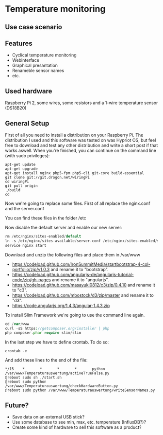 # Temperature monitoring

## Use case scenario

## Features
* Cyclical temperature monitoring
* Webinterface
* Graphical presantation
* Renameble sensor names
* etc.
## Used hardware
Raspberry Pi 2, some wires, some resistors and a 1-wire temperature sensor (DS18B20)
## General Setup
First of all you need to install a distribution on your Raspberry Pi. The distribution I used and this software was tested on was Hypriot OS, but feel free to download and test any other distribution and write a short post if that works aswell. When you're finished, you can continue on the command line (with sudo privileges):
````
apt-get update
apt-get upgrade
apt-get install nginx php5-fpm php5-cli git-core build-essential
git clone git://git.drogon.net/wiringPi
cd wiringPi
git pull origin
./build
cd
````
Now we're going to replace some files. First of all replace the nginx.conf and the server.conf

You can find these files in the folder /etc

Now disable the default server and enable our new server:
````php
rm /etc/nginx/sites-enabled/default
ln -s /etc/nginx/sites-available/server.conf /etc/nginx/sites-enabled/server
service nginx start
````
Download and unzip the following files and place them in /var/www
* https://codeload.github.com/IronSummitMedia/startbootstrap-4-col-portfolio/zip/v1.0.3 and rename it to "bootstrap".
* https://codeload.github.com/angularjs-de/angularjs-tutorial-code/zip/gh-pages and rename it to "angularjs".
* https://codeload.github.com/masayuki0812/c3/zip/0.4.10 and rename it to "c3".
* https://codeload.github.com/mbostock/d3/zip/master and rename it to "d3".
* https://code.angularjs.org/1.4.3/angular-1.4.3.zip 

To install Slim Framework we're going to use the command line again.
````php
cd /var/www
curl -sS https://getcomposer.org/installer | php
php composer.phar require slim/slim
````
In the last step we have to define crontab. To do so:
````
crontab -e
````
And add these lines to the end of the file:
````
*/15    *       *       *       *       python /var/www/Temperaturauswertung/activeTrueFalse.py
@reboot sudo sh ./start.sh
@reboot sudo python /var/www/Temperaturauswertung/checkHardwareButton.py
@reboot sudo python /var/www/Temperaturauswertung/writeSensorNames.py
````

## Future?
* Save data on an external USB stick?
* Use some database to see min, max, etc. temperature (InfluxDB?)?
* Create some kind of hardware to sell this software as a product?
